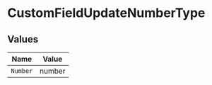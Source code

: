 # CustomFieldUpdateNumberType


## Values

| Name     | Value    |
| -------- | -------- |
| `Number` | number   |